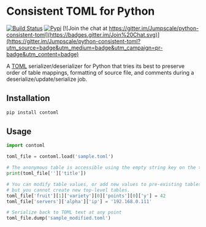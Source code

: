 # Consistent TOML for Python

[![Build Status](https://travis-ci.org/Jumpscale/python-consistent-toml.svg?branch=master)](https://travis-ci.org/Jumpscale/python-consistent-toml)
[![Pypi](https://img.shields.io/pypi/pyversions/contoml.svg)](https://pypi.python.org/pypi/contoml)
[![Join the chat at https://gitter.im/Jumpscale/python-consistent-toml](https://badges.gitter.im/Join%20Chat.svg)](https://gitter.im/Jumpscale/python-consistent-toml?utm_source=badge&utm_medium=badge&utm_campaign=pr-badge&utm_content=badge)


A [TOML](https://github.com/toml-lang/toml) serializer/deserializer for Python that tries its best to preserve order of table mappings, formatting of source file, and comments during a deserialize/update/serialize job.

## Installation ##
```bash
pip install contoml
```

## Usage ##

```python
import contoml

toml_file = contoml.load('sample.toml')

# The anonymous table is accessible using the empty string key on the tom file
print(toml_file['']['title'])

# You can modify table values, or add new values to pre-existing tables, 
# but you cannot create new top-level tables.
toml_file['fruit'][1]['variety'][0]['points'][0]['y'] = 42
toml_file['servers']['alpha']['ip'] = '192.168.0.111'

# Serialize back to TOML text at any point
toml_file.dump('sample_modified.toml')
```
